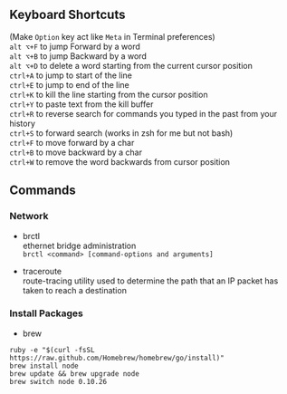 
## Keyboard Shortcuts
(Make `Option` key act like `Meta` in Terminal preferences)  
`alt ⌥+F` to jump Forward by a word  
`alt ⌥+B` to jump Backward by a word  
`alt ⌥+D` to delete a word starting from the current cursor position  
`ctrl+A` to jump to start of the line  
`ctrl+E` to jump to end of the line  
`ctrl+K` to kill the line starting from the cursor position  
`ctrl+Y` to paste text from the kill buffer  
`ctrl+R` to reverse search for commands you typed in the past from your history  
`ctrl+S` to forward search (works in zsh for me but not bash)  
`ctrl+F` to move forward by a char  
`ctrl+B` to move backward by a char  
`ctrl+W` to remove the word backwards from cursor position  

## Commands
### Network
- brctl  
ethernet bridge administration  
`brctl <command> [command-options and arguments]`

- traceroute  
route-tracing utility used to determine the path that an IP packet has taken to reach a destination


### Install Packages
- brew
```
ruby -e "$(curl -fsSL https://raw.github.com/Homebrew/homebrew/go/install)"  
brew install node  
brew update && brew upgrade node  
brew switch node 0.10.26  
```
